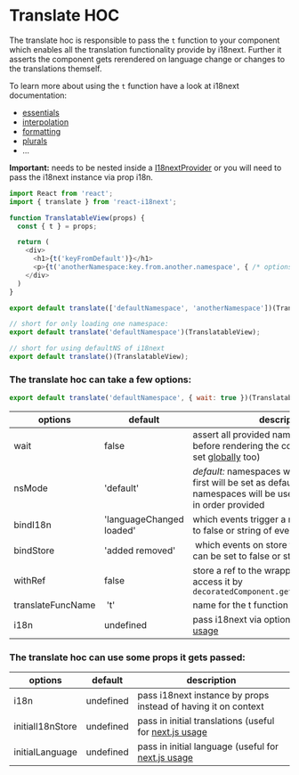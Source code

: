# Translate HOC

The translate hoc is responsible to pass the `t` function to your component which enables all the translation functionality provide by i18next. Further it asserts the component gets rerendered on language change or changes to the translations themself.

To learn more about using the `t` function have a look at i18next documentation:

- [essentials](https://www.i18next.com/essentials.html)
- [interpolation](https://www.i18next.com/interpolation.html)
- [formatting](https://www.i18next.com/formatting.html)
- [plurals](https://www.i18next.com/plurals.html)
- ...

**Important:** needs to be nested inside a [I18nextProvider](/components/i18nextprovider.md) or you will need to pass the i18next instance via prop i18n.

```js
import React from 'react';
import { translate } from 'react-i18next';

function TranslatableView(props) {
  const { t } = props;

  return (
    <div>
      <h1>{t('keyFromDefault')}</h1>
      <p>{t('anotherNamespace:key.from.another.namespace', { /* options t options */ })}</p>
    </div>
  )
}

export default translate(['defaultNamespace', 'anotherNamespace'])(TranslatableView);

// short for only loading one namespace:
export default translate('defaultNamespace')(TranslatableView);

// short for using defaultNS of i18next
export default translate()(TranslatableView);


```

### The translate hoc can take a few options:

```js
export default translate('defaultNamespace', { wait: true })(TranslatableView);
```

options | default | description
--------|---------|-------------
wait    | false   | assert all provided namespaces are loaded before rendering the component (can be set [globally](/components/i18next-instance.md) too)
nsMode  | 'default' | *default:* namespaces will be loaded an the first will be set as default or *fallback:* namespaces will be used as fallbacks used in order provided
bindI18n | 'languageChanged loaded' | which events trigger a rerender, can be set to false or string of events
bindStore | 'added removed' | which events on store trigger a rerender, can be set to false or string of events
withRef | false | store a ref to the wrapped component and access it by `decoratedComponent.getWrappedInstance();`
translateFuncName | 't' | name for the t function added to props
i18n | undefined | pass i18next via options (useful for [next.js usage](https://github.com/i18next/react-i18next/tree/master/example/nextjs)

### The translate hoc can use some props it gets passed:

options | default | description
--------|---------|-------------
i18n    | undefined   | pass i18next instance by props instead of having it on context
initialI18nStore | undefined | pass in initial translations (useful for [next.js usage](https://github.com/i18next/react-i18next/blob/master/example/nextjs/pages/index.js#L29)
initialLanguage | undefined | pass in initial language (useful for [next.js usage](https://github.com/i18next/react-i18next/blob/master/example/nextjs/pages/index.js#L29)








